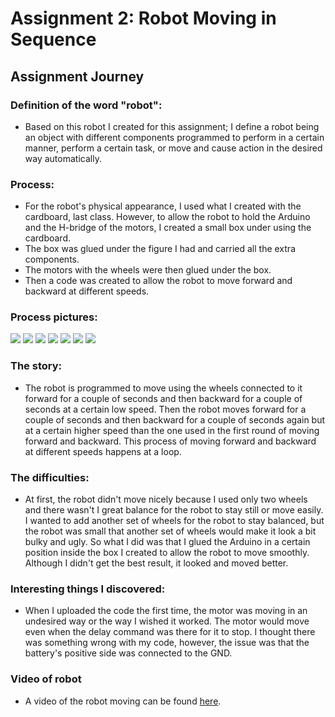 # Assignment 2: Robot Moving in Sequence

## Assignment Journey

### Definition of the word "robot":

- Based on this robot I created for this assignment; I define a robot being an object with different components programmed to perform in a certain manner, perform a certain task, or move and cause action in the desired way automatically. 

### Process:

- For the robot's physical appearance, I used what I created with the cardboard, last class. However, to allow the robot to hold the Arduino and the H-bridge of the motors, I created a small box under using the cardboard.
- The box was glued under the figure I had and carried all the extra components.
- The motors with the wheels were then glued under the box.
- Then a code was created to allow the robot to move forward and backward at different speeds.

### Process pictures:

![](IMG1.jpg)
![](IMG2.jpg)
![](IMG3.jpg)
![](IMG4.jpg)
![](IMG5.jpg)
![](IMG6.jpg)
![](IMG7.jpg)

### The story:

- The robot is programmed to move using the wheels connected to it forward for a couple of seconds and then backward for a couple of seconds at a certain low speed. Then the robot moves forward for a couple of seconds and then backward for a couple of seconds again but at a certain higher speed than the one used in the first round of moving forward and backward. This process of moving forward and backward at different speeds happens at a loop.

### The difficulties:

- At first, the robot didn't move nicely because I used only two wheels and there wasn't I great balance for the robot to stay still or move easily. I wanted to add another set of wheels for the robot to stay balanced, but the robot was small that another set of wheels would make it look a bit bulky and ugly. So what I did was that I glued the Arduino in a certain position inside the box I created to allow the robot to move smoothly. Although I didn't get the best result, it looked and moved better.

### Interesting things I discovered:

- When I uploaded the code the first time, the motor was moving in an undesired way or the way I wished it worked. The motor would move even when the delay command was there for it to stop. I thought there was something wrong with my code, however, the issue was that the battery's positive side was connected to the GND. 

### Video of robot

- A video of the robot moving can be found [here](https://drive.google.com/drive/u/0/folders/1iqlLajntSLyhIeDB-WeOJwqESZQFQ94U).
